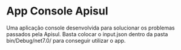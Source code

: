 # App Console Apisul

Uma aplicação console desenvolvida para solucionar os problemas passados pela Apisul.
Basta colocar o input.json dentro da pasta bin/Debug/net7.0/ para conseguir utilizar o app.

